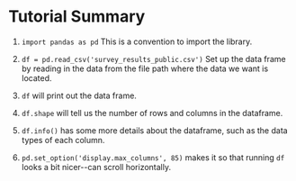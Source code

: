 # Tutorial Summary

1. `import pandas as pd`
   This is a convention to import the library.

2. `df = pd.read_csv('survey_results_public.csv')`
   Set up the data frame by reading in the data from the file path where the data we want is located.

3. `df` will print out the data frame.

4. `df.shape` will tell us the number of rows and columns in the dataframe.

5. `df.info()` has some more details about the dataframe, such as the data types of each column.

6. `pd.set_option('display.max_columns', 85)` makes it so that running `df` looks a bit nicer--can scroll horizontally.
